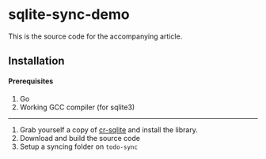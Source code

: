 # sqlite-sync-demo

This is the source code for the accompanying article.

## Installation

#### Prerequisites

1. Go
2. Working GCC compiler (for sqlite3)

---

1. Grab yourself a copy of
   [cr-sqlite](https://github.com/vlcn-io/cr-sqlite/releases/latest) and install
   the library.
2. Download and build the source code
3. Setup a syncing folder on `todo-sync`
